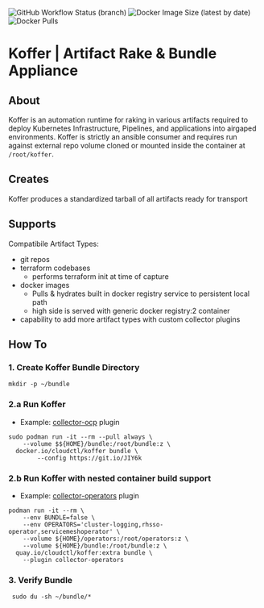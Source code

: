![GitHub Workflow Status (branch)](https://img.shields.io/github/workflow/status/cloudctl/koffer/koffer/main?style=plastic) ![Docker Image Size (latest by date)](https://img.shields.io/docker/image-size/cloudctl/koffer?style=plastic) ![Docker Pulls](https://img.shields.io/docker/pulls/cloudctl/koffer?style=plastic)
    
# Koffer | Artifact Rake & Bundle Appliance
## About
Koffer is an automation runtime for raking in various artifacts required to
deploy Kubernetes Infrastructure, Pipelines, and applications into airgaped 
environments. Koffer is strictly an ansible consumer and requires run against
external repo volume cloned or mounted inside the container at `/root/koffer`.

## Creates
Koffer produces a standardized tarball of all artifacts ready for transport

## Supports
Compatibile Artifact Types:
  - git repos
  - terraform codebases 
    - performs terraform init at time of capture
  - docker images
    - Pulls & hydrates built in docker registry service to persistent local path
    - high side is served with generic docker registry:2 container
  - capability to add more artifact types with custom collector plugins

## How To
### 1. Create Koffer Bundle Directory
```
mkdir -p ~/bundle
```
### 2.a Run Koffer
  - Example: [collector-ocp](https://github.com/CodeSparta/collector-ocp) plugin
```
sudo podman run -it --rm --pull always \
    --volume $${HOME}/bundle:/root/bundle:z \
  docker.io/cloudctl/koffer bundle \
        --config https://git.io/JIY6k
```
### 2.b Run Koffer with nested container build support
  - Example: [collector-operators](https://github.com/CodeSparta/collector-operators) plugin
```
podman run -it --rm \
    --env BUNDLE=false \
    --env OPERATORS='cluster-logging,rhsso-operator,servicemeshoperator' \
    --volume ${HOME}/operators:/root/operators:z \
    --volume ${HOME}/bundle:/root/bundle:z \
  quay.io/cloudctl/koffer:extra bundle \
    --plugin collector-operators
```
### 3. Verify Bundle
```
 sudo du -sh ~/bundle/*
```
